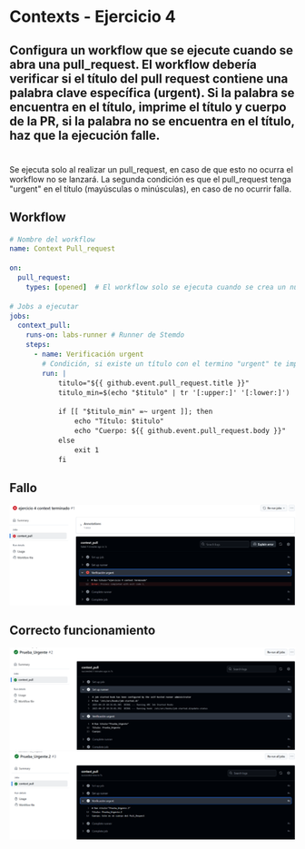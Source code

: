 # Contexts - Ejercicio 4

## Configura un workflow que se ejecute cuando se abra una pull_request. El workflow debería verificar si el título del pull request contiene una palabra clave específica (urgent). Si la palabra se encuentra en el título, imprime el título y cuerpo de la PR, si la palabra no se encuentra en el título, haz que la ejecución falle.


#
Se ejecuta solo al realizar un pull_request, en caso de que esto no ocurra el workflow no se lanzará. La segunda condición es que el pull_request tenga "urgent" en el título (mayúsculas o minúsculas), en caso de no ocurrir falla. 


## Workflow 
```yml
# Nombre del workflow
name: Context Pull_request

on:
  pull_request:
    types: [opened]  # El workflow solo se ejecuta cuando se crea un nuevo Pull Request

# Jobs a ejecutar
jobs:
  context_pull:
    runs-on: labs-runner # Runner de Stemdo
    steps:
      - name: Verificación urgent
        # Condición, si existe un título con el termino "urgent" te imprime el título completo y su cuerpo. Si no, la ejecución falla. 
        run: |
            titulo="${{ github.event.pull_request.title }}"
            titulo_min=$(echo "$titulo" | tr '[:upper:]' '[:lower:]')

            if [[ "$titulo_min" =~ urgent ]]; then
                echo "Título: $titulo"
                echo "Cuerpo: ${{ github.event.pull_request.body }}"
            else
                exit 1
            fi


```

## Fallo 

<img src="../../auxiliar/ej4.3.png">

## Correcto funcionamiento 

<img src="../../auxiliar/ej4.4.png">
<img src="../../auxiliar/ej4.5.png">